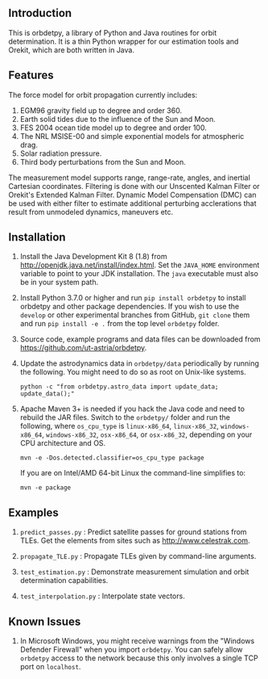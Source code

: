 Introduction
------------

This is orbdetpy, a library of Python and Java routines for orbit
determination. It is a thin Python wrapper for our estimation tools
and Orekit, which are both written in Java. 

Features
--------

The force model for orbit propagation currently includes:

1. EGM96 gravity field up to degree and order 360.
2. Earth solid tides due to the influence of the Sun and Moon.
3. FES 2004 ocean tide model up to degree and order 100.
4. The NRL MSISE-00 and simple exponential models for atmospheric drag.
5. Solar radiation pressure.
6. Third body perturbations from the Sun and Moon.

The measurement model supports range, range-rate, angles, and inertial
Cartesian coordinates. Filtering is done with our Unscented Kalman Filter
or Orekit's Extended Kalman Filter. Dynamic Model Compensation
(DMC) can be used with either filter to estimate additional perturbing
acclerations that result from unmodeled dynamics, maneuvers etc.

Installation
------------

1. Install the Java Development Kit 8 (1.8) from
   <http://openjdk.java.net/install/index.html>. Set the `JAVA_HOME`
   environment variable to point to your JDK installation. The `java`
   executable must also be in your system path.

2. Install Python 3.7.0 or higher and run `pip install orbdetpy` to install
   orbdetpy and other package dependencies. If you wish to use the `develop`
   or other experimental branches from GitHub, `git clone` them and run
   `pip install -e .` from the top level `orbdetpy` folder.

3. Source code, example programs and data files can be downloaded from 
   <https://github.com/ut-astria/orbdetpy>.

4. Update the astrodynamics data in `orbdetpy/data` periodically by running
   the following. You might need to do so as root on Unix-like systems.

   `python -c "from orbdetpy.astro_data import update_data; update_data();"`

5. Apache Maven 3+ is needed if you hack the Java code and need to
   rebuild the JAR files. Switch to the `orbdetpy/` folder and run the
   following, where `os_cpu_type` is `linux-x86_64`, `linux-x86_32`,
   `windows-x86_64`, `windows-x86_32`, `osx-x86_64`, or `osx-x86_32`,
   depending on your CPU architecture and OS.

   `mvn -e -Dos.detected.classifier=os_cpu_type package`

   If you are on Intel/AMD 64-bit Linux the command-line simplifies to:

   `mvn -e package`

Examples
--------

1. `predict_passes.py` : Predict satellite passes for ground stations from
   TLEs. Get the elements from sites such as <http://www.celestrak.com>.

2. `propagate_TLE.py` : Propagate TLEs given by command-line arguments.

3. `test_estimation.py` : Demonstrate measurement simulation and orbit
   determination capabilities.

4. `test_interpolation.py` : Interpolate state vectors.

Known Issues
------------

1. In Microsoft Windows, you might receive warnings from the "Windows
   Defender Firewall" when you import `orbdetpy`. You can safely allow
   `orbdetpy` access to the network because this only involves a single
   TCP port on `localhost`.
